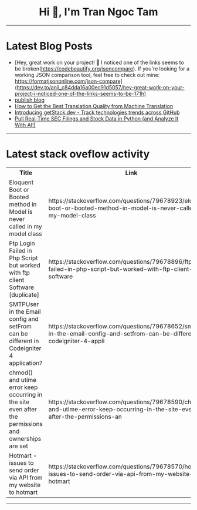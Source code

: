 <h1 align="center">Hi 👋, I'm Tran Ngoc Tam</h1>

---

# Latest Blog Posts 
<!-- BLOG-POST-LIST:START -->
- [Hey, great work on your project! 🙌 I noticed one of the links seems to be broken&lpar;https://codebeautify.org/jsoncompare&rpar;. If you&#39;re looking for a working JSON comparison tool, feel free to check out mine: https://formatjsononline.com/json-compare](https://dev.to/anil_c84dda16a00ec91d5057/hey-great-work-on-your-project-i-noticed-one-of-the-links-seems-to-be-171h)
- [publish blog](https://dev.to/tech_journey_85208cd43521/publish-blog-220)
- [How to Get the Best Translation Quality from Machine Translation](https://dev.to/jennamitchell/how-to-get-the-best-translation-quality-from-machine-translation-400k)
- [Introducing getStack.dev - Track technologies trends across GitHub](https://dev.to/samuel_bodin/introducing-getstackdev-track-technologies-trends-across-github-52al)
- [Pull Real-Time SEC Filings and Stock Data in Python &lpar;and Analyze It With AI!&rpar;](https://dev.to/adafromcoinapi/pull-real-time-sec-filings-and-stock-data-in-python-and-analyze-it-with-ai-efg)
<!-- BLOG-POST-LIST:END -->

---

# Latest stack oveflow activity
<table>
  <tr><th>Title</th><th>Link</th></tr>
  <!-- STACKOVERFLOW:START --><tr><td>Eloquent Boot or Booted method in Model is never called in my model class</td><td>https://stackoverflow.com/questions/79678923/eloquent-boot-or-booted-method-in-model-is-never-called-in-my-model-class</td></tr><tr><td>Ftp Login Failed in Php Script but worked with ftp client Software [duplicate]</td><td>https://stackoverflow.com/questions/79678896/ftp-login-failed-in-php-script-but-worked-with-ftp-client-software</td></tr><tr><td>SMTPUser in the Email config and setFrom can be different in Codeigniter 4 application?</td><td>https://stackoverflow.com/questions/79678652/smtpuser-in-the-email-config-and-setfrom-can-be-different-in-codeigniter-4-appli</td></tr><tr><td>chmod&lpar;&rpar; and utime error keep occurring in the site even after the permissions and ownerships are set</td><td>https://stackoverflow.com/questions/79678590/chmod-and-utime-error-keep-occurring-in-the-site-even-after-the-permissions-an</td></tr><tr><td>Hotmart - issues to send order via API from my website to hotmart</td><td>https://stackoverflow.com/questions/79678570/hotmart-issues-to-send-order-via-api-from-my-website-to-hotmart</td></tr><!-- STACKOVERFLOW:END -->
</table>

---


